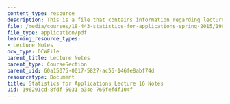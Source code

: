 ```yaml
---
content_type: resource
description: This is a file that contains information regarding lecture 16 notes.
file: /media/courses/18-443-statistics-for-applications-spring-2015/196291cd8fdf5031a34e766fefdf104f_MIT18_443S15_LEC16.pdf
file_type: application/pdf
learning_resource_types:
- Lecture Notes
ocw_type: OCWFile
parent_title: Lecture Notes
parent_type: CourseSection
parent_uid: 60a15075-0017-5827-ac55-146fe8abf74d
resourcetype: Document
title: Statistics for Applications Lecture 16 Notes
uid: 196291cd-8fdf-5031-a34e-766fefdf104f
---
```

